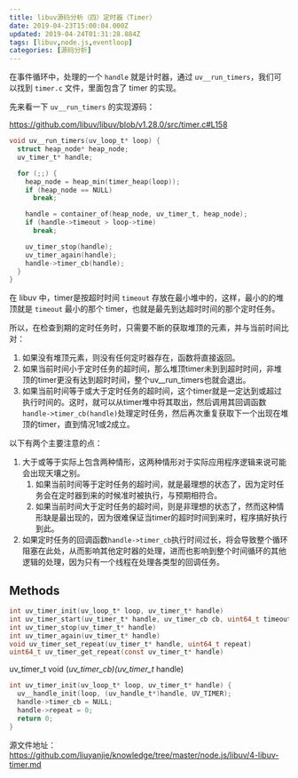 ```yaml
---
title: libuv源码分析（四）定时器（Timer）
date: 2019-04-23T15:00:04.000Z
updated: 2019-04-24T01:31:28.884Z
tags: [libuv,node.js,eventloop]
categories: [源码分析]
---
```




在事件循环中，处理的一个 `handle` 就是计时器，通过 `uv__run_timers`，我们可以找到 `timer.c` 文件，里面包含了 timer 的实现。

先来看一下 `uv__run_timers` 的实现源码：

https://github.com/libuv/libuv/blob/v1.28.0/src/timer.c#L158

```c
void uv__run_timers(uv_loop_t* loop) {
  struct heap_node* heap_node;
  uv_timer_t* handle;

  for (;;) {
    heap_node = heap_min(timer_heap(loop));
    if (heap_node == NULL)
      break;

    handle = container_of(heap_node, uv_timer_t, heap_node);
    if (handle->timeout > loop->time)
      break;

    uv_timer_stop(handle);
    uv_timer_again(handle);
    handle->timer_cb(handle);
  }
}
```

在 libuv 中，timer是按超时时间 `timeout` 存放在最小堆中的，这样，最小的的堆顶就是 `timeout` 最小的那个 timer，也就是最先到达超时时间的那个定时任务。

所以，在检查到期的定时任务时，只需要不断的获取堆顶的元素，并与当前时间比对：

1. 如果没有堆顶元素，则没有任何定时器存在，函数将直接返回。
2. 如果当前时间小于定时任务的超时间，那么堆顶timer未到到超时时间，非堆顶的timer更没有达到超时时间，整个uv__run_timers也就会退出。
3. 如果当前时间等于或大于定时任务的超时间，这个timer就是一定达到或超过执行时间的。这时，就可以从timer堆中将其取出，然后调用其回调函数`handle->timer_cb(handle)`处理定时任务，然后再次重复获取下一个出现在堆顶的timer，直到情况1或2成立。

  以下有两个主要注意的点：
   1. 大于或等于实际上包含两种情形，这两种情形对于实际应用程序逻辑来说可能会出现天壤之别。
      1. 如果当前时间等于定时任务的超时间，就是最理想的状态了，因为定时任务会在定时器到来的时候准时被执行，与预期相符合。
      2. 如果当前时间大于定时任务的超时间，则是非理想的状态了，然而这种情形缺是最出现的，因为很难保证当timer的超时时间到来时，程序搞好执行到此。
   2. 如果定时任务的回调函数`handle->timer_cb`执行时间过长，将会导致整个循环阻塞在此处，从而影响其他定时器的处理，进而也影响到整个时间循环的其他逻辑的处理，因为只有一个线程在处理各类型的回调任务。

## Methods

```c
int uv_timer_init(uv_loop_t* loop, uv_timer_t* handle)
int uv_timer_start(uv_timer_t* handle, uv_timer_cb cb, uint64_t timeout, uint64_t repeat)
int uv_timer_stop(uv_timer_t* handle)
int uv_timer_again(uv_timer_t* handle)
void uv_timer_set_repeat(uv_timer_t* handle, uint64_t repeat)
uint64_t uv_timer_get_repeat(const uv_timer_t* handle)
```

uv_timer_t
void (*uv_timer_cb)(uv_timer_t* handle)


```c
int uv_timer_init(uv_loop_t* loop, uv_timer_t* handle) {
  uv__handle_init(loop, (uv_handle_t*)handle, UV_TIMER);
  handle->timer_cb = NULL;
  handle->repeat = 0;
  return 0;
}
```


源文件地址：https://github.com/liuyanjie/knowledge/tree/master/node.js/libuv/4-libuv-timer.md

